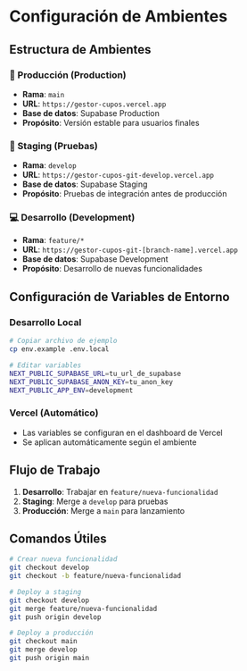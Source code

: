 # Configuración de Ambientes

## Estructura de Ambientes

### 🚀 Producción (Production)
- **Rama**: `main`
- **URL**: `https://gestor-cupos.vercel.app`
- **Base de datos**: Supabase Production
- **Propósito**: Versión estable para usuarios finales

### 🧪 Staging (Pruebas)
- **Rama**: `develop`
- **URL**: `https://gestor-cupos-git-develop.vercel.app`
- **Base de datos**: Supabase Staging
- **Propósito**: Pruebas de integración antes de producción

### 💻 Desarrollo (Development)
- **Rama**: `feature/*`
- **URL**: `https://gestor-cupos-git-[branch-name].vercel.app`
- **Base de datos**: Supabase Development
- **Propósito**: Desarrollo de nuevas funcionalidades

## Configuración de Variables de Entorno

### Desarrollo Local
```bash
# Copiar archivo de ejemplo
cp env.example .env.local

# Editar variables
NEXT_PUBLIC_SUPABASE_URL=tu_url_de_supabase
NEXT_PUBLIC_SUPABASE_ANON_KEY=tu_anon_key
NEXT_PUBLIC_APP_ENV=development
```

### Vercel (Automático)
- Las variables se configuran en el dashboard de Vercel
- Se aplican automáticamente según el ambiente

## Flujo de Trabajo

1. **Desarrollo**: Trabajar en `feature/nueva-funcionalidad`
2. **Staging**: Merge a `develop` para pruebas
3. **Producción**: Merge a `main` para lanzamiento

## Comandos Útiles

```bash
# Crear nueva funcionalidad
git checkout develop
git checkout -b feature/nueva-funcionalidad

# Deploy a staging
git checkout develop
git merge feature/nueva-funcionalidad
git push origin develop

# Deploy a producción
git checkout main
git merge develop
git push origin main
```

